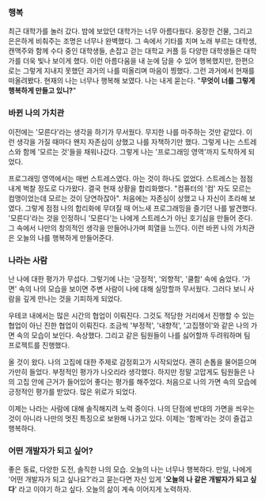 ### 행복

최근 대학가를 놀러 갔다. 밤에 보았던 대학가는 너무 아름다웠다. 웅장한 건물, 그리고 은은하게 비춰주는 조명은 너무나 완벽했다. 그 속에서 기타를 치며 노래 부르는 대학생, 캔맥주와 함께 수다 중인 대학생들, 손잡고 걷는 대학교 커플 등 다양한 대학생들은 대학가를 더욱 빛나 보이게 했다. 이런 아름다움을 내 눈에 담을 수 있어 행복했지만, 한편으로는 그렇게 지내지 못했던 과거의 나를 떠올리며 마음이 찡했다. 그런 과거에서 현재를 떠올려봤다. 현재의 나는 너무나 행복해 보였다. 나는 내게 묻는다. "**무엇이 너를 그렇게 행복하게 만들고 있니?**"

### 바뀐 나의 가치관

이전에는 '모른다'라는 생각을 하기가 무서웠다. 무지한 나를 마주하는 것만 같았다. 이런 생각을 가질 때마다 왠지 자존심이 상했고 나를 자책하기만 했다. 그렇게 나는 스트레스와 함께 '모르는 것'들을 채워나갔다. 그렇게 나는 '프로그래밍 영역'까지 도착하게 되었다.

프로그래밍 영역에서는 매번 스트레스였다. 아는 것이 하나도 없었다. 스트레스는 점점 내게 벅찰 정도로 다가왔다. 결국 현재 상황을 합리화했다. "컴퓨터의 '컴' 자도 모르는 컴맹이었는데 모르는 것이 당연하잖아". 처음에는 자존심이 상했고 나 자신이 초라해 보였다. 그렇게 점점 나의 합리화에 무뎌질 때 어느새 프로그래밍을 즐기던 나를 발견했다. '모른다'라는 것을 인정하니 '모른다'는 나에게 스트레스가 아닌 호기심을 만들어 준다. 그 속에서 나만의 창의적인 생각을 만들어나가며 희열을 느낀다. 이런 바뀐 나의 가치관은 오늘의 나를 행복하게 만들어준다.

### 나라는 사람

난 나에 대한 평가가 무섭다. 그렇기에 나는 '긍정적', '외향적', '쿨함' 속에 숨었다. '가면' 속의 나의 모습을 보이면 주변 사람이 나에 대해 실망할까 무서웠다. 그러다 보니 사람을 깊게 만나는 것을 기피하게 되었다.

우테코 내에서는 많은 시간의 협업이 이뤄진다. 그것도 적당한 거리에서 진행할 수 있는 협업이 아닌 진한 협업이 이뤄진다. 조금씩 '부정적', '내향적', '고집쟁이'와 같은 나의 가면 속의 모습이 보인다. 속상했다. 그리고 같은 팀원들이 나를 싫어할까 두려워하며 팀 프로젝트를 진행했다.

올 것이 왔다. 나의 고집에 대한 주제로 감정회고가 시작되었다. 괜히 손톱을 물어뜯으며 가만히 들었다. 부정적인 평가가 나오리라 생각했다. 하지만 정말 고맙게도 팀원들은 나의 고집 안에 근거가 들어있어 좋다는 평가를 해주었다. 처음으로 나의 가면 속의 모습에 긍정적인 평가를 받았다. 많은 위로가 되었다.

이제는 나라는 사람에 대해 솔직해지려 노력 중이다. 나의 단점에 반대의 가면을 씌우는 것이 아니라 나만의 멋진 특징으로 보완해 나가고 있다. 이제는 '함께'라는 것이 즐겁고 행복하다.

### 어떤 개발자가 되고 싶어?

좋은 동료, 다양한 도전, 솔직한 나의 모습. 오늘의 나는 너무나 행복하다. 만일, 나에게 '어떤 개발자가 되고 싶나요?'라고 묻는다면 자신 있게 '**오늘의 나 같은 개발자가 되고 싶다**' 라고 이야기 하고 싶다. 오늘의 삶이 계속 이어지게 노력하자.
